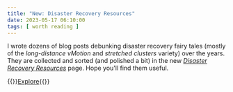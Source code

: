 ```yaml
---
title: "New: Disaster Recovery Resources"
date: 2023-05-17 06:10:00
tags: [ worth reading ]
---
```

I wrote dozens of blog posts debunking disaster recovery fairy tales (mostly of the _long-distance vMotion_ and _stretched clusters_ variety) over the years. They are collected and sorted (and polished a bit) in the new *[Disaster Recovery Resources](/series/dr.html)* page. Hope you'll find them useful.

{{<jump>}}[Explore](/series/dr.html){{</jump>}}